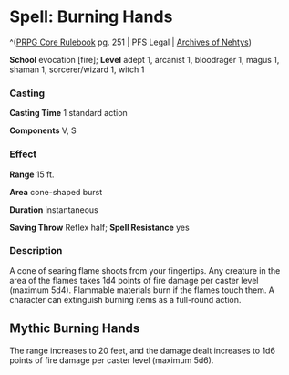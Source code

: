 # Spell: Burning Hands

^([PRPG Core Rulebook][ss-burning-hands] pg. 251 | PFS Legal | [Archives of Nehtys][sn-burning-hands])

**School** evocation [fire]; **Level** adept 1, arcanist 1, bloodrager 1, magus 1, shaman 1, sorcerer/wizard 1, witch 1

### Casting

**Casting Time** 1 standard action  

**Components** V, S

### Effect

**Range** 15 ft.  

**Area** cone-shaped burst  

**Duration** instantaneous  

**Saving Throw** Reflex half; **Spell Resistance** yes

### Description

A cone of searing flame shoots from your fingertips. Any creature in the area of the flames takes 1d4 points of fire damage per caster level (maximum 5d4). Flammable materials burn if the flames touch them. A character can extinguish burning items as a full-round action.

## Mythic Burning Hands

The range increases to 20 feet, and the damage dealt increases to 1d6 points of fire damage per caster level (maximum 5d6).

[ss-burning-hands]: http://paizo.com/pathfinderRPG/v57
[sn-burning-hands]: http://www.archivesofnethys.com/SpellDisplay.aspx?ItemName=Burning%20Hands